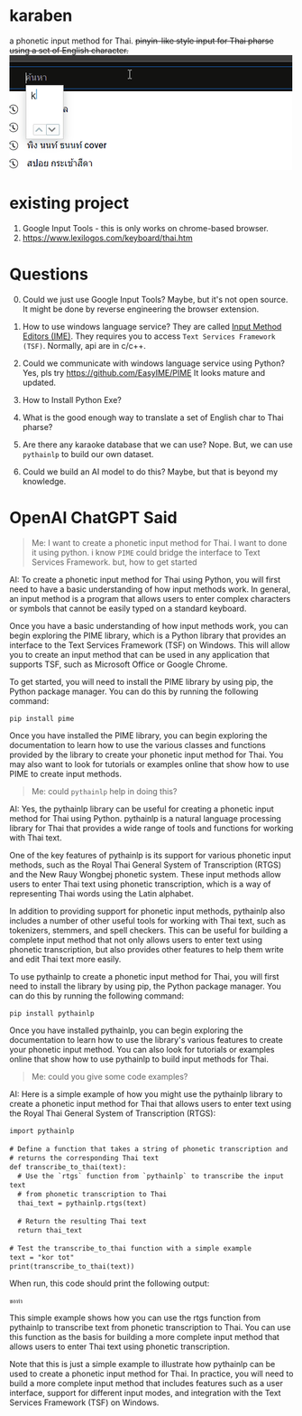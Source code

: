 # karaben
a phonetic input method for Thai.
~~pinyin-like style input for Thai pharse using a set of English character.~~
![Google Input Tools](Assets/Animation.gif)

# existing project
1. Google Input Tools - this is only works on chrome-based browser.
2. <https://www.lexilogos.com/keyboard/thai.htm>


# Questions 
0. Could we just use Google Input Tools?
Maybe, but it's not open source. It might be done by reverse engineering the browser extension.

1. How to use windows language service? 
They are called [Input Method Editors (IME)](https://learn.microsoft.com/en-us/windows/apps/design/input/input-method-editors).
They requires you to access  `Text Services Framework (TSF)`. Normally, api are in c/c++.

1. Could we communicate with windows language service using Python?
Yes, pls try <https://github.com/EasyIME/PIME> It looks mature and updated.

1. How to Install Python Exe?
2. What is the good enough way to translate a set of English char to Thai pharse?
3. Are there any karaoke database that we can use?
Nope. But, we can use `pythainlp` to build our own dataset.

4. Could we build an AI model to do this?
Maybe, but that is beyond my knowledge.


# OpenAI ChatGPT Said
> Me: I want to create a phonetic input method for Thai. I want to done it using python. i know `PIME` could bridge the interface to Text Services Framework. but, how to get started

AI:
To create a phonetic input method for Thai using Python, you will first need to have a basic understanding of how input methods work. In general, an input method is a program that allows users to enter complex characters or symbols that cannot be easily typed on a standard keyboard.

Once you have a basic understanding of how input methods work, you can begin exploring the PIME library, which is a Python library that provides an interface to the Text Services Framework (TSF) on Windows. This will allow you to create an input method that can be used in any application that supports TSF, such as Microsoft Office or Google Chrome.

To get started, you will need to install the PIME library by using pip, the Python package manager. You can do this by running the following command:

```
pip install pime
```

Once you have installed the PIME library, you can begin exploring the documentation to learn how to use the various classes and functions provided by the library to create your phonetic input method for Thai. You may also want to look for tutorials or examples online that show how to use PIME to create input methods.


> Me: could `pythainlp` help in doing this?

AI:
Yes, the pythainlp library can be useful for creating a phonetic input method for Thai using Python. pythainlp is a natural language processing library for Thai that provides a wide range of tools and functions for working with Thai text.

One of the key features of pythainlp is its support for various phonetic input methods, such as the Royal Thai General System of Transcription (RTGS) and the New Rauy Wongbej phonetic system. These input methods allow users to enter Thai text using phonetic transcription, which is a way of representing Thai words using the Latin alphabet.

In addition to providing support for phonetic input methods, pythainlp also includes a number of other useful tools for working with Thai text, such as tokenizers, stemmers, and spell checkers. This can be useful for building a complete input method that not only allows users to enter text using phonetic transcription, but also provides other features to help them write and edit Thai text more easily.

To use pythainlp to create a phonetic input method for Thai, you will first need to install the library by using pip, the Python package manager. You can do this by running the following command:

```
pip install pythainlp
```
Once you have installed pythainlp, you can begin exploring the documentation to learn how to use the library's various features to create your phonetic input method. You can also look for tutorials or examples online that show how to use pythainlp to build input methods for Thai.

> Me: could you give some code examples? 

AI:
Here is a simple example of how you might use the pythainlp library to create a phonetic input method for Thai that allows users to enter text using the Royal Thai General System of Transcription (RTGS):

```
import pythainlp

# Define a function that takes a string of phonetic transcription and
# returns the corresponding Thai text
def transcribe_to_thai(text):
  # Use the `rtgs` function from `pythainlp` to transcribe the input text
  # from phonetic transcription to Thai
  thai_text = pythainlp.rtgs(text)
  
  # Return the resulting Thai text
  return thai_text

# Test the transcribe_to_thai function with a simple example
text = "kor tot"
print(transcribe_to_thai(text))

```

When run, this code should print the following output:
```
ขอทำ
```

This simple example shows how you can use the rtgs function from pythainlp to transcribe text from phonetic transcription to Thai. You can use this function as the basis for building a more complete input method that allows users to enter Thai text using phonetic transcription.

Note that this is just a simple example to illustrate how pythainlp can be used to create a phonetic input method for Thai. In practice, you will need to build a more complete input method that includes features such as a user interface, support for different input modes, and integration with the Text Services Framework (TSF) on Windows.